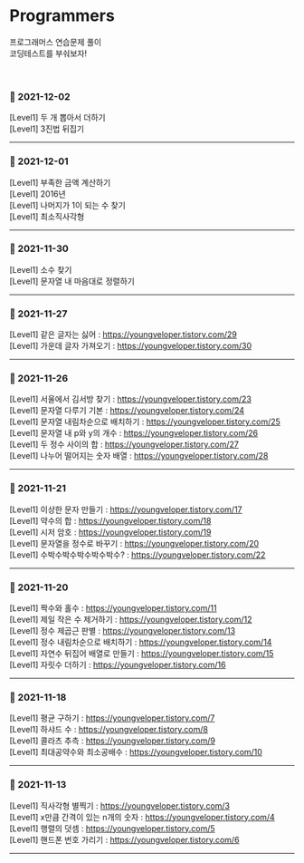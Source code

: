 # Programmers
프로그래머스 연습문제 풀이<br>
코딩테스트를 부숴보자!
<br><br><br>

### 🌱 2021-12-02
[Level1] 두 개 뽑아서 더하기  <br>
[Level1] 3진법 뒤집기 <br>
<hr>

### 🌱 2021-12-01
[Level1] 부족한 금액 계산하기 <br>
[Level1] 2016년 <br>
[Level1] 나머지가 1이 되는 수 찾기 <br>
[Level1] 최소직사각형 <br>
<hr>

### 🌱 2021-11-30
[Level1] 소수 찾기 <br>
[Level1] 문자열 내 마음대로 정렬하기 <br>
<hr>

### 🌱 2021-11-27
[Level1] 같은 글자는 싫어 : https://youngveloper.tistory.com/29 <br>
[Level1] 가운데 글자 가져오기 : https://youngveloper.tistory.com/30 <br>
<hr>

### 🌱 2021-11-26
[Level1] 서울에서 김서방 찾기 : https://youngveloper.tistory.com/23 <br>
[Level1] 문자열 다루기 기본 : https://youngveloper.tistory.com/24 <br>
[Level1] 문자열 내림차순으로 배치하기 : https://youngveloper.tistory.com/25 <br>
[Level1] 문자열 내 p와 y의 개수 : https://youngveloper.tistory.com/26 <br>
[Level1] 두 정수 사이의 합 : https://youngveloper.tistory.com/27 <br>
[Level1] 나누어 떨어지는 숫자 배열 : https://youngveloper.tistory.com/28 <br>
<hr>

### 🌱 2021-11-21
[Level1] 이상한 문자 만들기 : https://youngveloper.tistory.com/17 <br>
[Level1] 약수의 합 : https://youngveloper.tistory.com/18 <br>
[Level1] 시저 암호 : https://youngveloper.tistory.com/19 <br>
[Level1] 문자열을 정수로 바꾸기 : https://youngveloper.tistory.com/20 <br>
[Level1] 수박수박수박수박수박수? : https://youngveloper.tistory.com/22 <br>
<hr>


### 🌱 2021-11-20
[Level1] 짝수와 홀수 : https://youngveloper.tistory.com/11 <br>
[Level1] 제일 작은 수 제거하기 : https://youngveloper.tistory.com/12 <br>
[Level1] 정수 제곱근 판별 : https://youngveloper.tistory.com/13 <br>
[Level1] 정수 내림차순으로 배치하기 : https://youngveloper.tistory.com/14 <br>
[Level1] 자연수 뒤집어 배열로 만들기 : https://youngveloper.tistory.com/15 <br>
[Level1] 자릿수 더하기 : https://youngveloper.tistory.com/16 <br>
<hr>

### 🌱 2021-11-18
[Level1] 평균 구하기 : https://youngveloper.tistory.com/7 <br>
[Level1] 하샤드 수 : https://youngveloper.tistory.com/8 <br>
[Level1] 콜라츠 추측 : https://youngveloper.tistory.com/9 <br>
[Level1] 최대공약수와 최소공배수 : https://youngveloper.tistory.com/10 <br>
<hr>

### 🌱 2021-11-13
[Level1] 직사각형 별찍기 : https://youngveloper.tistory.com/3 <br>
[Level1] x만큼 간격이 있는 n개의 숫자 : https://youngveloper.tistory.com/4 <br>
[Level1] 행렬의 덧셈 : https://youngveloper.tistory.com/5 <br>
[Level1] 핸드폰 번호 가리기 : https://youngveloper.tistory.com/6 <br>
<hr>
